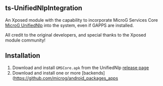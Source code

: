 ts-UnifiedNlpIntegration
-

An Xposed module with the capability to incorporate MicroG Services Core [MicroG UnifiedNlp](https://github.com/microg/android_packages_apps_GmsCore) into the system, even if GAPPS are installed.

All credit to the original developers, and special thanks to the Xposed module community!

Installation
--

1. Download and install `GMSCore.apk` from the UnifiedNlp [release page](https://github.com/microg/android_packages_apps_GmsCore/releases)
2. Download and install one or more [backends](https://github.com/microg/android_packages_apps